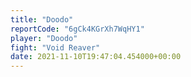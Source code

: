 ```yaml
---
title: "Doodo"
reportCode: "6gCk4KGrXh7WqHY1"
player: "Doodo"
fight: "Void Reaver"
date: 2021-11-10T19:47:04.454000+00:00
---
```

